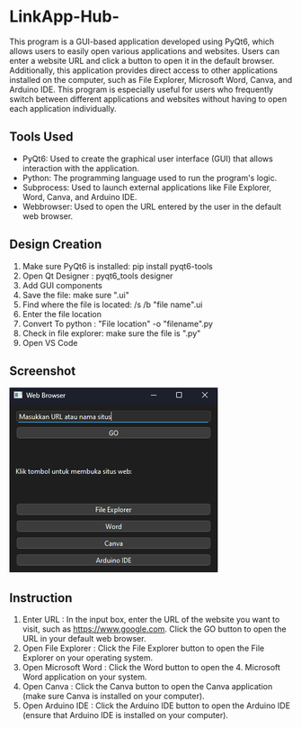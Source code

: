 # LinkApp-Hub-
This program is a GUI-based application developed using PyQt6, which allows users to easily open various applications and websites. Users can enter a website URL and click a button to open it in the default browser. Additionally, this application provides direct access to other applications installed on the computer, such as File Explorer, Microsoft Word, Canva, and Arduino IDE. This program is especially useful for users who frequently switch between different applications and websites without having to open each application individually.

## Tools Used
- PyQt6: Used to create the graphical user interface (GUI) that allows interaction with the application.
- Python: The programming language used to run the program's logic.
- Subprocess: Used to launch external applications like File Explorer, Word, Canva, and Arduino IDE.
- Webbrowser: Used to open the URL entered by the user in the default web browser.

## Design Creation
1. Make sure PyQt6 is installed: pip install pyqt6-tools
2. Open Qt Designer : pyqt6_tools designer
3. Add GUI components
4. Save the file: make sure ".ui"
5. Find where the file is located: /s /b "file name".ui
6. Enter the file location
7. Convert To python : "File location" -o "filename".py
8. Check in file explorer: make sure the file is ".py"
9. Open VS Code

## Screenshot
![image](Image/Image_LinkApp.png)

## Instruction
1. Enter URL : In the input box, enter the URL of the website you want to visit, such as https://www.google.com. Click the GO button to open the URL in your default web browser.
2. Open File Explorer : Click the File Explorer button to open the File Explorer on your operating system.
3. Open Microsoft Word : Click the Word button to open the 4. Microsoft Word application on your system.
4. Open Canva : Click the Canva button to open the Canva application (make sure Canva is installed on your computer).
5. Open Arduino IDE : Click the Arduino IDE button to open the Arduino IDE (ensure that Arduino IDE is installed on your computer).